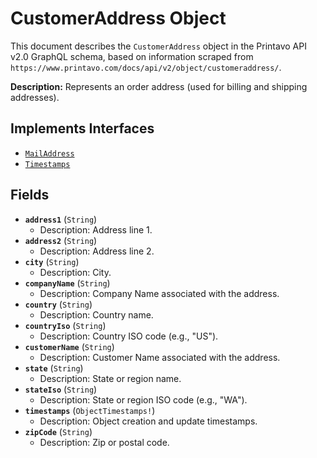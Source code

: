 # CustomerAddress Object

This document describes the `CustomerAddress` object in the Printavo API v2.0 GraphQL schema, based on information scraped from `https://www.printavo.com/docs/api/v2/object/customeraddress/`.

**Description:** Represents an order address (used for billing and shipping addresses).

## Implements Interfaces

*   [`MailAddress`](https://www.printavo.com/docs/api/v2/interface/mailaddress)
*   [`Timestamps`](https://www.printavo.com/docs/api/v2/interface/timestamps)

## Fields

*   **`address1`** (`String`)
    *   Description: Address line 1.
*   **`address2`** (`String`)
    *   Description: Address line 2.
*   **`city`** (`String`)
    *   Description: City.
*   **`companyName`** (`String`)
    *   Description: Company Name associated with the address.
*   **`country`** (`String`)
    *   Description: Country name.
*   **`countryIso`** (`String`)
    *   Description: Country ISO code (e.g., "US").
*   **`customerName`** (`String`)
    *   Description: Customer Name associated with the address.
*   **`state`** (`String`)
    *   Description: State or region name.
*   **`stateIso`** (`String`)
    *   Description: State or region ISO code (e.g., "WA").
*   **`timestamps`** (`ObjectTimestamps!`)
    *   Description: Object creation and update timestamps.
*   **`zipCode`** (`String`)
    *   Description: Zip or postal code.

